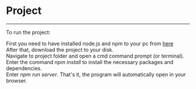 # Project
----------------------------------------------------
To run the project:

First you need to have installed node.js and npm to your pc from <a href="https://nodejs.org/en/">here</a>  
After that, download the project to your disk.  
Navigate to project folder and open a cmd command prompt (or terminal).  
Enter the command <i>npm install</i> to install the necessary packages and dependencies.  
Enter <i>npm run server</i>. That's it, the program will automatically open in your browser.   